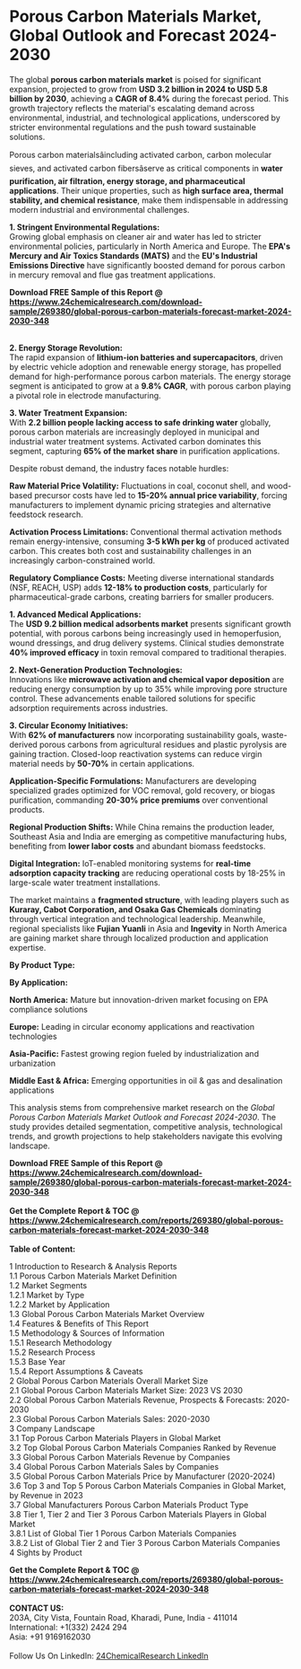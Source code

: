 <h1>Porous Carbon Materials Market, Global Outlook and Forecast 2024-2030</h1><p>The global <strong>porous carbon materials market</strong> is poised for significant expansion, projected to grow from <strong>USD 3.2 billion in 2024 to USD 5.8 billion by 2030</strong>, achieving a <strong>CAGR of 8.4%</strong> during the forecast period. This growth trajectory reflects the material's escalating demand across environmental, industrial, and technological applications, underscored by stricter environmental regulations and the push toward sustainable solutions.</p><p>Porous carbon materialsâincluding activated carbon, carbon molecular sieves, and activated carbon fibersâserve as critical components in <strong>water purification, air filtration, energy storage, and pharmaceutical applications</strong>. Their unique properties, such as <strong>high surface area, thermal stability, and chemical resistance</strong>, make them indispensable in addressing modern industrial and environmental challenges.</p><p><strong>1. Stringent Environmental Regulations:</strong><br>
Growing global emphasis on cleaner air and water has led to stricter environmental policies, particularly in North America and Europe. The <strong>EPA's Mercury and Air Toxics Standards (MATS)</strong> and the <strong>EU's Industrial Emissions Directive</strong> have significantly boosted demand for porous carbon in mercury removal and flue gas treatment applications.</p><div><b>Download FREE Sample of this Report @ 
            <a href="https://www.24chemicalresearch.com/download-sample/269380/global-porous-carbon-materials-forecast-market-2024-2030-348">
            https://www.24chemicalresearch.com/download-sample/269380/global-porous-carbon-materials-forecast-market-2024-2030-348</a></b></div><br><p><strong>2. Energy Storage Revolution:</strong><br>
The rapid expansion of <strong>lithium-ion batteries and supercapacitors</strong>, driven by electric vehicle adoption and renewable energy storage, has propelled demand for high-performance porous carbon materials. The energy storage segment is anticipated to grow at a <strong>9.8% CAGR</strong>, with porous carbon playing a pivotal role in electrode manufacturing.</p><p><strong>3. Water Treatment Expansion:</strong><br>
With <strong>2.2 billion people lacking access to safe drinking water</strong> globally, porous carbon materials are increasingly deployed in municipal and industrial water treatment systems. Activated carbon dominates this segment, capturing <strong>65% of the market share</strong> in purification applications.</p><p>Despite robust demand, the industry faces notable hurdles:</p><p><strong>Raw Material Price Volatility:</strong> Fluctuations in coal, coconut shell, and wood-based precursor costs have led to <strong>15-20% annual price variability</strong>, forcing manufacturers to implement dynamic pricing strategies and alternative feedstock research.</p><p><strong>Activation Process Limitations:</strong> Conventional thermal activation methods remain energy-intensive, consuming <strong>3-5 kWh per kg</strong> of produced activated carbon. This creates both cost and sustainability challenges in an increasingly carbon-constrained world.</p><p><strong>Regulatory Compliance Costs:</strong> Meeting diverse international standards (NSF, REACH, USP) adds <strong>12-18% to production costs</strong>, particularly for pharmaceutical-grade carbons, creating barriers for smaller producers.</p><p><strong>1. Advanced Medical Applications:</strong><br>
The <strong>USD 9.2 billion medical adsorbents market</strong> presents significant growth potential, with porous carbons being increasingly used in hemoperfusion, wound dressings, and drug delivery systems. Clinical studies demonstrate <strong>40% improved efficacy</strong> in toxin removal compared to traditional therapies.</p><p><strong>2. Next-Generation Production Technologies:</strong><br>
Innovations like <strong>microwave activation and chemical vapor deposition</strong> are reducing energy consumption by up to 35% while improving pore structure control. These advancements enable tailored solutions for specific adsorption requirements across industries.</p><p><strong>3. Circular Economy Initiatives:</strong><br>
With <strong>62% of manufacturers</strong> now incorporating sustainability goals, waste-derived porous carbons from agricultural residues and plastic pyrolysis are gaining traction. Closed-loop reactivation systems can reduce virgin material needs by <strong>50-70%</strong> in certain applications.</p><p><strong>Application-Specific Formulations:</strong> Manufacturers are developing specialized grades optimized for VOC removal, gold recovery, or biogas purification, commanding <strong>20-30% price premiums</strong> over conventional products.</p><p><strong>Regional Production Shifts:</strong> While China remains the production leader, Southeast Asia and India are emerging as competitive manufacturing hubs, benefiting from <strong>lower labor costs</strong> and abundant biomass feedstocks.</p><p><strong>Digital Integration:</strong> IoT-enabled monitoring systems for <strong>real-time adsorption capacity tracking</strong> are reducing operational costs by 18-25% in large-scale water treatment installations.</p><p>The market maintains a <strong>fragmented structure</strong>, with leading players such as <strong>Kuraray, Cabot Corporation, and Osaka Gas Chemicals</strong> dominating through vertical integration and technological leadership. Meanwhile, regional specialists like <strong>Fujian Yuanli</strong> in Asia and <strong>Ingevity</strong> in North America are gaining market share through localized production and application expertise.</p><p><strong>By Product Type:</strong></p><p><strong>By Application:</strong></p><p><strong>North America:</strong> Mature but innovation-driven market focusing on EPA compliance solutions</p><p><strong>Europe:</strong> Leading in circular economy applications and reactivation technologies</p><p><strong>Asia-Pacific:</strong> Fastest growing region fueled by industrialization and urbanization</p><p><strong>Middle East &amp; Africa:</strong> Emerging opportunities in oil &amp; gas and desalination applications</p><p>This analysis stems from comprehensive market research on the <em>Global Porous Carbon Materials Market Outlook and Forecast 2024-2030</em>. The study provides detailed segmentation, competitive analysis, technological trends, and growth projections to help stakeholders navigate this evolving landscape.</p><div><b>Download FREE Sample of this Report @ 
            <a href="https://www.24chemicalresearch.com/download-sample/269380/global-porous-carbon-materials-forecast-market-2024-2030-348">
            https://www.24chemicalresearch.com/download-sample/269380/global-porous-carbon-materials-forecast-market-2024-2030-348</a></b></div><br><div><b>Get the Complete Report & TOC @ 
            <a href="https://www.24chemicalresearch.com/reports/269380/global-porous-carbon-materials-forecast-market-2024-2030-348">
            https://www.24chemicalresearch.com/reports/269380/global-porous-carbon-materials-forecast-market-2024-2030-348</a></b></div><br>
            <b>Table of Content:</b><p>1 Introduction to Research & Analysis Reports<br />
    1.1 Porous Carbon Materials Market Definition<br />
    1.2 Market Segments<br />
        1.2.1 Market by Type<br />
        1.2.2 Market by Application<br />
    1.3 Global Porous Carbon Materials Market Overview<br />
    1.4 Features & Benefits of This Report<br />
    1.5 Methodology & Sources of Information<br />
        1.5.1 Research Methodology<br />
        1.5.2 Research Process<br />
        1.5.3 Base Year<br />
        1.5.4 Report Assumptions & Caveats<br />
2 Global Porous Carbon Materials Overall Market Size<br />
    2.1 Global Porous Carbon Materials Market Size: 2023 VS 2030<br />
    2.2 Global Porous Carbon Materials Revenue, Prospects & Forecasts: 2020-2030<br />
    2.3 Global Porous Carbon Materials Sales: 2020-2030<br />
3 Company Landscape<br />
    3.1 Top Porous Carbon Materials Players in Global Market<br />
    3.2 Top Global Porous Carbon Materials Companies Ranked by Revenue<br />
    3.3 Global Porous Carbon Materials Revenue by Companies<br />
    3.4 Global Porous Carbon Materials Sales by Companies<br />
    3.5 Global Porous Carbon Materials Price by Manufacturer (2020-2024)<br />
    3.6 Top 3 and Top 5 Porous Carbon Materials Companies in Global Market, by Revenue in 2023<br />
    3.7 Global Manufacturers Porous Carbon Materials Product Type<br />
    3.8 Tier 1, Tier 2 and Tier 3 Porous Carbon Materials Players in Global Market<br />
        3.8.1 List of Global Tier 1 Porous Carbon Materials Companies<br />
        3.8.2 List of Global Tier 2 and Tier 3 Porous Carbon Materials Companies<br />
4 Sights by Product</p><div><b>Get the Complete Report & TOC @ 
            <a href="https://www.24chemicalresearch.com/reports/269380/global-porous-carbon-materials-forecast-market-2024-2030-348">
            https://www.24chemicalresearch.com/reports/269380/global-porous-carbon-materials-forecast-market-2024-2030-348</a></b></div><br><b>CONTACT US:</b><br>
            203A, City Vista, Fountain Road, Kharadi, Pune, India - 411014<br>
            International: +1(332) 2424 294<br>
            Asia: +91 9169162030 <br><br>
            Follow Us On LinkedIn: <a href="https://www.linkedin.com/company/24chemicalresearch/">24ChemicalResearch LinkedIn</a>